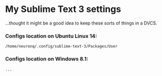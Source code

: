 My Sublime Text 3 settings
==========================

...thought it might be a good idea to keep these sorts of things in a DVCS.

### Configs location on Ubuntu Linux 14:

`/home/neuronq/.config/sublime-text-3/Packages/User`

### Configs location on Windows 8.1:

`...`